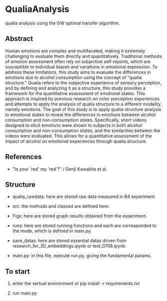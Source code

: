 # QualiaAnalysis
qualia analysis using the GW optimal transfer algorithm.

## Abstract
Human emotions are complex and multifaceted, making it extremely challenging to evaluate them directly and quantitatively. Traditional methods of emotion assessment often rely on subjective self-reports, which are susceptible to individual biases and variations in emotional expression. To address these limitations, this study aims to evaluate the differences in emotions due to alcohol consumption using the concept of "qualia structure." Qualia refers to the subjective experience of sensory perception, and by defining and analyzing it as a structure, this study provides a framework for the quantitative assessment of emotional states. This approach is inspired by previous research on color perception experiences and attempts to apply the analysis of qualia structure to a different modality, namely emotions. The goal of this study is to apply qualia structure analysis to emotional states to reveal the differences in emotions between alcohol consumption and non-consumption states. Specifically, short videos designed to elicit emotions were shown to subjects in both alcohol consumption and non-consumption states, and the similarities between the videos were evaluated. This allows for a quantitative assessment of the impact of alcohol on emotional experiences through qualia structure.

## References
- "Is your 'red' my 'red'?" / Genji Kawakita et al.


## Structure
- qualia_rawdata: here are stored raw data measured in B4 experiment.

- src: the methods and classed are defined here.

- Figs: here are stored graph results obtained from the experiment.

- runs: here are stored running functions and each are corresponded to the mode, which is defined in main.py.

- save_datas: here are stored essential datas driven from research_for_3D_embeddings.ipynb or test_0708.ipynb

- main.py: in this file, execute run.py, giving the fundamental params.

## To start
1. enter the vertual environment or pip install -r requirements.txt

2. run main.py

